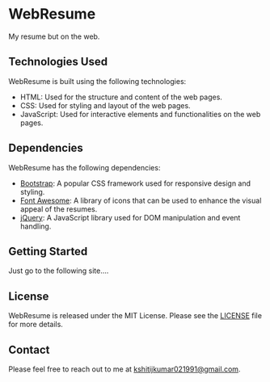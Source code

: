 # WebResume
My resume but on the web.

## Technologies Used

WebResume is built using the following technologies:

- HTML: Used for the structure and content of the web pages.
- CSS: Used for styling and layout of the web pages.
- JavaScript: Used for interactive elements and functionalities on the web pages.

## Dependencies

WebResume has the following dependencies:

- [Bootstrap](https://getbootstrap.com/): A popular CSS framework used for responsive design and styling.
- [Font Awesome](https://fontawesome.com/): A library of icons that can be used to enhance the visual appeal of the resumes.
- [jQuery](https://jquery.com/): A JavaScript library used for DOM manipulation and event handling.

## Getting Started

Just go to the following site....

## License

WebResume is released under the MIT License. Please see the [LICENSE](https://github.com/ksh1tij/WebResume/blob/main/LICENSE) file for more details.

## Contact

Please feel free to reach out to me at [kshitijkumar021991@gmail.com](mailto:kshitijkumar021991@gmail.com).
